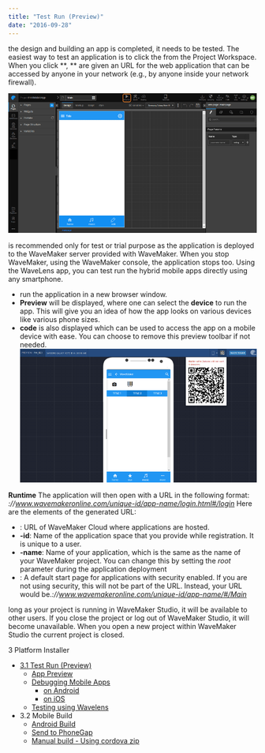 ```yaml
---
title: "Test Run (Preview)"
date: "2016-09-28"
---
```


the design and building an app is completed, it needs to be tested. The easiest way to test an application is to click the  from the Project Workspace. When you click **, ** are given an URL for the web application that can be accessed by anyone in your network (e.g., by anyone inside your network firewall).

[![](../assets/preview_page_mobile.png)](../assets/preview_page_mobile.png)

is recommended only for test or trial purpose as the application is deployed to the WaveMaker server provided with WaveMaker. When you stop WaveMaker, using the WaveMaker console, the application stops too. Using the WaveLens app, you can test run the hybrid mobile apps directly using any smartphone.

- run the application in a new browser window.
- **Preview** will be displayed, where one can select the **device** to run the app. This will give you an idea of how the app looks on various devices like various phone sizes.
- **code** is also displayed which can be used to access the app on a mobile device with ease. You can choose to remove this preview toolbar if not needed. [![](../assets/app_preview_mobile.png)](../assets/app_preview_mobile.png)

**Runtime** The application will then open with a URL in the following format: _://www.wavemakeronline.com/unique-id/app-name/login.html#/login_ Here are the elements of the generated URL:

- : URL of WaveMaker Cloud where applications are hosted.
- **\-id**: Name of the application space that you provide while registration. It is unique to a user.
- **\-name**: Name of your application, which is the same as the name of your WaveMaker project. You can change this by setting the _root_ parameter during the application deployment
- : A default start page for applications with security enabled. If you are not using security, this will not be part of the URL. Instead, your URL would be._://www.wavemakeronline.com/unique-id/app-name/#/Main_

long as your project is running in WaveMaker Studio, it will be available to other users. If you close the project or log out of WaveMaker Studio, it will become unavailable. When you open a new project within WaveMaker Studio the current project is closed.

3 Platform Installer

- [3.1 Test Run (Preview)](#)
    - [App Preview](#)
    - [Debugging Mobile Apps](/learn/hybrid-mobile/debugging-mobile-apps/)
        - [on Android](/learn/hybrid-mobile/debugging-mobile-apps/#android)
        - [on iOS](/learn/hybrid-mobile/debugging-mobile-apps/#ios)
    - [Testing using Wavelens](/learn/hybrid-mobile/testing-hybrid-mobile-apps-using-wavelens/)
- 3.2 Mobile Build
    - [Android Build](/learn/hybrid-mobile/mobile-build/#android)
    - [Send to PhoneGap](/learn/hybrid-mobile/mobile-build-phonegap/#phonegap)
    - [Manual build - Using cordova zip](/learn/hybrid-mobile/mobile-build-manual/#manual)

